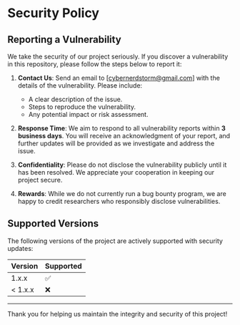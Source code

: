 # Security Policy

## Reporting a Vulnerability

We take the security of our project seriously. If you discover a vulnerability in this repository, please follow the steps below to report it:

1. **Contact Us**: Send an email to [cybernerdstorm@gmail.com] with the details of the vulnerability. Please include:
   - A clear description of the issue.
   - Steps to reproduce the vulnerability.
   - Any potential impact or risk assessment.

2. **Response Time**: We aim to respond to all vulnerability reports within **3 business days**. You will receive an acknowledgment of your report, and further updates will be provided as we investigate and address the issue.

3. **Confidentiality**: Please do not disclose the vulnerability publicly until it has been resolved. We appreciate your cooperation in keeping our project secure.

4. **Rewards**: While we do not currently run a bug bounty program, we are happy to credit researchers who responsibly disclose vulnerabilities.

## Supported Versions

The following versions of the project are actively supported with security updates:

| Version | Supported          |
|---------|--------------------|
| 1.x.x   | :white_check_mark: |
| < 1.x.x | :x:                |

---

Thank you for helping us maintain the integrity and security of this project!
